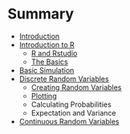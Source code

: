 # Summary

* [Introduction](README.md)
* [Introduction to R](intro-r/introduction_to_r.md)
   * [R and Rstudio](intro-r/rstudio.md)
   * [The Basics](intro-r/the_basics.md)
* [Basic Simulation](basic_simulation.md)
* [Discrete Random Variables](discrete_random_variables.md)
   * [Creating Random Variables](discrete/creating_random_variables.md)
   * [Plotting](discrete/plotting.md)
   * Calculating Probabilities
   * Expectation and Variance
* [Continuous Random Variables](continuous_random_variables.md)


